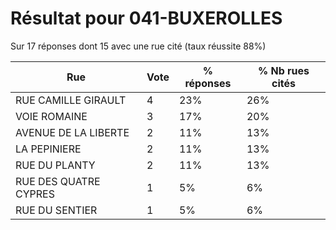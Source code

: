 # Résultat pour 041-BUXEROLLES

Sur 17 réponses dont 15 avec une rue cité (taux réussite 88%)

| Rue | Vote | % réponses | % Nb rues cités|
|-----|------|------------|----------------|
| RUE CAMILLE GIRAULT | 4 | 23% | 26%|
| VOIE ROMAINE | 3 | 17% | 20%|
| AVENUE DE LA LIBERTE | 2 | 11% | 13%|
| LA PEPINIERE | 2 | 11% | 13%|
| RUE DU PLANTY | 2 | 11% | 13%|
| RUE DES QUATRE CYPRES | 1 | 5% | 6%|
| RUE DU SENTIER | 1 | 5% | 6%|
